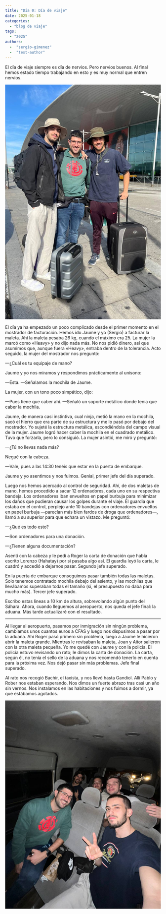 ```yaml
---
title: "Día 0: Día de viaje"
date: 2025-01-18
categories: 
  - "blog de viaje"
tags:
  - "2025"
authors:
  -  "sergio-gimenez"
  -  "test-author"
---
```


El día de viaje siempre es día de nervios. Pero nervios buenos. Al final hemos estado tiempo trabajando en esto y es muy normal que entren nervios.

![jaume_roger_sergio](images/jaume_sergio_roger_dia0.jpg "Jaume Roger y Sergio justo antes de salir hacia el aeropuerto")

El día ya ha empezado un poco complicado desde el primer momento en el mostrador de facturación. Hemos ido Jaume y yo (Sergio) a facturar la maleta. Ahí la maleta pesaba 26 kg, cuando el máximo era 25. La mujer la marcó como «Heavy» y no dijo nada más. No nos pidió dinero, así que asumimos que, aunque fuera «Heavy», entraba dentro de la tolerancia. Acto seguido, la mujer del mostrador nos preguntó:

—¿Cuál es tu equipaje de mano?  

Jaume y yo nos miramos y respondimos prácticamente al unísono:

—Esta. —Señalamos la mochila de Jaume.  

La mujer, con un tono poco simpático, dijo:

—Pues tiene que caber ahí. —Señaló un soporte metálico donde tenía que caber la mochila.  

Jaume, de manera casi instintiva, cual ninja, metió la mano en la mochila, sacó el hierro que era parte de su estructura y me lo pasó por debajo del mostrador. Yo sujeté la estructura metálica, escondiéndola del campo visual de la mujer. Jaume logró hacer caber la mochila en el cuadrado metálico. Tuvo que forzarla, pero lo consiguió. La mujer asintió, me miró y preguntó:

—¿Tú no llevas nada más?  

Negué con la cabeza.  

—Vale, pues a las 14:30 tenéis que estar en la puerta de embarque.  

Jaume y yo asentimos y nos fuimos. Genial, primer jefe del día superado.

Luego nos hemos acercado al control de seguridad. Ahí, de dos maletas de mano, hemos procedido a sacar 12 ordenadores, cada uno en su respectiva bandeja. Los ordenadores iban envueltos en papel burbuja para minimizar los daños que pudieran causar los golpes durante el viaje. El guardia que estaba en el control, perplejo ante 10 bandejas con ordenadores envueltos en papel burbuja —parecían más bien fardos de droga que ordenadores—, llamó a su superior para que echara un vistazo. Me preguntó:

—¿Qué es todo esto?  

—Son ordenadores para una donación.  

—¿Tienen alguna documentación?  

Asentí con la cabeza y le pedí a Roger la carta de donación que había escrito Lorenzo (Hahatay) por si pasaba algo así. El guardia leyó la carta, le cuadró y accedió a dejarnos pasar. Segundo jefe superado.

En la puerta de embarque conseguimos pasar también todas las maletas. Solo tenemos contratado mochila debajo del asiento, y las mochilas que llevábamos superaban todas el tamaño (sí, el presupuesto no daba para mucho más). Tercer jefe superado.

Escribo estas líneas a 10 km de altura, sobrevolando algún punto del Sáhara. Ahora, cuando lleguemos al aeropuerto, nos queda el jefe final: la aduana. Más tarde actualizaré con el resultado.

---

Al llegar al aeropuerto, pasamos por inmigración sin ningún problema, cambiamos unos cuantos euros a CFAS y luego nos dispusimos a pasar por la aduana. Ahí Roger pasó primero sin problema, luego a Jaume le hicieron abrir la maleta grande. Mientras le revisaban la maleta, Joan y Aitor salieron con la otra maleta pequeña. Yo me quedé con Jaume y con la policía. El policía estuvo revisando un rato; le dimos la carta de donación. La carta, según él, no tenía el sello de la aduana y nos recomendó tenerlo en cuenta para la próxima vez. Nos dejó pasar sin más problemas. Jefe final superado.

Al rato nos recogió Bachir, el taxista, y nos llevó hasta Gandiol. Allí Pablo y Rober nos estaban esperando. Nos dimos un fuerte abrazo tras casi un año sin vernos. Nos instalamos en las habitaciones y nos fuimos a dormir, ya que estábamos agotados.

![taxi_bachir](images/taxi_bachir.png "El equipo en el taxi de Bachir de camino a Gandiol")
